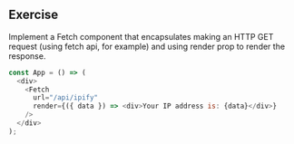 ## Exercise

Implement a Fetch component that encapsulates making an HTTP GET request (using fetch api, for example) and using render prop to render the response.

```javascript
const App = () => (
  <div>
    <Fetch
      url="/api/ipify"
      render={({ data }) => <div>Your IP address is: {data}</div>}
    />
  </div>
);
```
